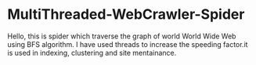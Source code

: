 # MultiThreaded-WebCrawler-Spider

Hello, this is spider which traverse the graph of world World Wide Web using BFS algorithm. I have used threads to increase
the speeding factor.it is used in indexing, clustering and site mentainance.
